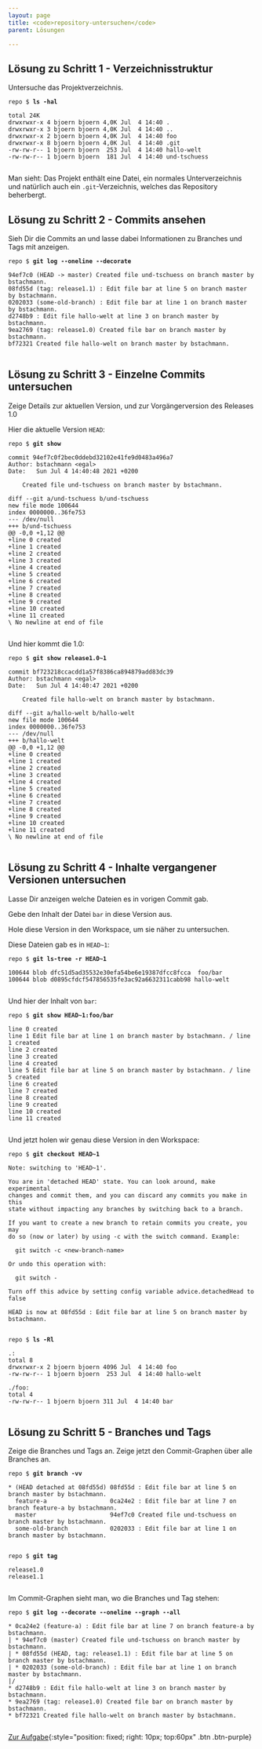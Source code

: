 ```yaml
---
layout: page
title: <code>repository-untersuchen</code>
parent: Lösungen

---
```

## Lösung zu Schritt 1 - Verzeichnisstruktur

Untersuche das Projektverzeichnis.


<pre><code>repo $ <b>ls -hal</b><br><br>total 24K<br>drwxrwxr-x 4 bjoern bjoern 4,0K Jul  4 14:40 .<br>drwxrwxr-x 3 bjoern bjoern 4,0K Jul  4 14:40 ..<br>drwxrwxr-x 2 bjoern bjoern 4,0K Jul  4 14:40 foo<br>drwxrwxr-x 8 bjoern bjoern 4,0K Jul  4 14:40 .git<br>-rw-rw-r-- 1 bjoern bjoern  253 Jul  4 14:40 hallo-welt<br>-rw-rw-r-- 1 bjoern bjoern  181 Jul  4 14:40 und-tschuess<br><br></code></pre>


Man sieht: Das Projekt enthält eine Datei, ein normales Unterverzeichnis
und natürlich auch ein `.git`-Verzeichnis, welches das Repository beherbergt.

## Lösung zu Schritt 2 - Commits ansehen

Sieh Dir die Commits an und lasse dabei Informationen 
zu Branches und Tags mit anzeigen.


<pre><code>repo $ <b>git log --oneline --decorate</b><br><br>94ef7c0 (HEAD -&gt; master) Created file und-tschuess on branch master by bstachmann.<br>08fd55d (tag: release1.1) : Edit file bar at line 5 on branch master by bstachmann.<br>0202033 (some-old-branch) : Edit file bar at line 1 on branch master by bstachmann.<br>d2748b9 : Edit file hallo-welt at line 3 on branch master by bstachmann.<br>9ea2769 (tag: release1.0) Created file bar on branch master by bstachmann.<br>bf72321 Created file hallo-welt on branch master by bstachmann.<br><br></code></pre>


## Lösung zu Schritt 3 - Einzelne Commits untersuchen

Zeige Details zur aktuellen Version,
und zur Vorgängerversion des Releases 1.0


Hier die aktuelle Version `HEAD`:


<pre><code>repo $ <b>git show</b><br><br>commit 94ef7c0f2bec0ddebd32102e41fe9d0483a496a7<br>Author: bstachmann &lt;egal&gt;<br>Date:   Sun Jul 4 14:40:48 2021 +0200<br><br>    Created file und-tschuess on branch master by bstachmann.<br><br>diff --git a/und-tschuess b/und-tschuess<br>new file mode 100644<br>index 0000000..36fe753<br>--- /dev/null<br>+++ b/und-tschuess<br>@@ -0,0 +1,12 @@<br>+line 0 created<br>+line 1 created<br>+line 2 created<br>+line 3 created<br>+line 4 created<br>+line 5 created<br>+line 6 created<br>+line 7 created<br>+line 8 created<br>+line 9 created<br>+line 10 created<br>+line 11 created<br>\ No newline at end of file<br><br></code></pre>



Und hier kommt die 1.0:


<pre><code>repo $ <b>git show release1.0~1</b><br><br>commit bf723218ccacdd1a57f8386ca894879add83dc39<br>Author: bstachmann &lt;egal&gt;<br>Date:   Sun Jul 4 14:40:47 2021 +0200<br><br>    Created file hallo-welt on branch master by bstachmann.<br><br>diff --git a/hallo-welt b/hallo-welt<br>new file mode 100644<br>index 0000000..36fe753<br>--- /dev/null<br>+++ b/hallo-welt<br>@@ -0,0 +1,12 @@<br>+line 0 created<br>+line 1 created<br>+line 2 created<br>+line 3 created<br>+line 4 created<br>+line 5 created<br>+line 6 created<br>+line 7 created<br>+line 8 created<br>+line 9 created<br>+line 10 created<br>+line 11 created<br>\ No newline at end of file<br><br></code></pre>


## Lösung zu Schritt 4 - Inhalte vergangener Versionen untersuchen

Lasse Dir anzeigen welche Dateien es in vorigen Commit gab.

Gebe den Inhalt der Datei `bar` in diese Version aus.

Hole diese Version in den Workspace, um sie näher zu untersuchen.


Diese Dateien gab es in `HEAD~1`:


<pre><code>repo $ <b>git ls-tree -r HEAD~1</b><br><br>100644 blob dfc51d5ad35532e30efa54be6e19387dfcc8fcca	foo/bar<br>100644 blob d0895cfdcf547856535fe3ac92a6632311cabb98	hallo-welt<br><br></code></pre>



Und hier der Inhalt von `bar`:


<pre><code>repo $ <b>git show HEAD~1:foo/bar</b><br><br>line 0 created<br>line 1 Edit file bar at line 1 on branch master by bstachmann. / line 1 created<br>line 2 created<br>line 3 created<br>line 4 created<br>line 5 Edit file bar at line 5 on branch master by bstachmann. / line 5 created<br>line 6 created<br>line 7 created<br>line 8 created<br>line 9 created<br>line 10 created<br>line 11 created<br><br></code></pre>



Und jetzt holen wir genau diese Version in den Workspace:


<pre><code>repo $ <b>git checkout HEAD~1</b><br><br>Note: switching to 'HEAD~1'.<br><br>You are in 'detached HEAD' state. You can look around, make experimental<br>changes and commit them, and you can discard any commits you make in this<br>state without impacting any branches by switching back to a branch.<br><br>If you want to create a new branch to retain commits you create, you may<br>do so (now or later) by using -c with the switch command. Example:<br><br>  git switch -c &lt;new-branch-name&gt;<br><br>Or undo this operation with:<br><br>  git switch -<br><br>Turn off this advice by setting config variable advice.detachedHead to false<br><br>HEAD is now at 08fd55d : Edit file bar at line 5 on branch master by bstachmann.<br><br></code></pre>



<pre><code>repo $ <b>ls -Rl</b><br><br>.:<br>total 8<br>drwxrwxr-x 2 bjoern bjoern 4096 Jul  4 14:40 foo<br>-rw-rw-r-- 1 bjoern bjoern  253 Jul  4 14:40 hallo-welt<br><br>./foo:<br>total 4<br>-rw-rw-r-- 1 bjoern bjoern 311 Jul  4 14:40 bar<br><br></code></pre>


## Lösung zu Schritt 5 - Branches und Tags

Zeige die Branches und Tags an.
Zeige jetzt den Commit-Graphen über alle Branches an.


<pre><code>repo $ <b>git branch -vv</b><br><br>* (HEAD detached at 08fd55d) 08fd55d : Edit file bar at line 5 on branch master by bstachmann.<br>  feature-a                  0ca24e2 : Edit file bar at line 7 on branch feature-a by bstachmann.<br>  master                     94ef7c0 Created file und-tschuess on branch master by bstachmann.<br>  some-old-branch            0202033 : Edit file bar at line 1 on branch master by bstachmann.<br><br></code></pre>



<pre><code>repo $ <b>git tag</b><br><br>release1.0<br>release1.1<br><br></code></pre>


Im Commit-Graphen sieht man, wo die Branches und Tag stehen:


<pre><code>repo $ <b>git log --decorate --oneline --graph --all</b><br><br>* 0ca24e2 (feature-a) : Edit file bar at line 7 on branch feature-a by bstachmann.<br>| * 94ef7c0 (master) Created file und-tschuess on branch master by bstachmann.<br>| * 08fd55d (HEAD, tag: release1.1) : Edit file bar at line 5 on branch master by bstachmann.<br>| * 0202033 (some-old-branch) : Edit file bar at line 1 on branch master by bstachmann.<br>|/  <br>* d2748b9 : Edit file hallo-welt at line 3 on branch master by bstachmann.<br>* 9ea2769 (tag: release1.0) Created file bar on branch master by bstachmann.<br>* bf72321 Created file hallo-welt on branch master by bstachmann.<br><br></code></pre>


[Zur Aufgabe](aufgabe-repository-untersuchen.md){:style="position: fixed; right: 10px; top:60px" .btn .btn-purple}

